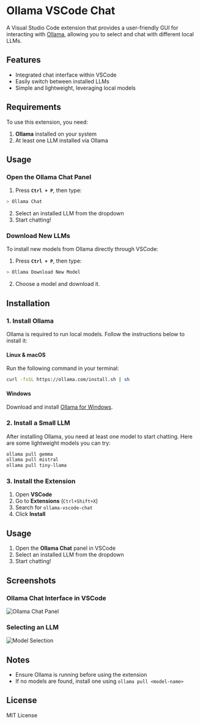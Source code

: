 # Ollama VSCode Chat

A Visual Studio Code extension that provides a user-friendly GUI for interacting with [Ollama](https://ollama.com), allowing you to select and chat with different local LLMs.

## Features

- Integrated chat interface within VSCode
- Easily switch between installed LLMs
- Simple and lightweight, leveraging local models

## Requirements

To use this extension, you need:

1. **Ollama** installed on your system  
2. At least one LLM installed via Ollama  

## **Usage**  

### **Open the Ollama Chat Panel**  
1. Press **`Ctrl + P`**, then type:  

```sh
> Ollama Chat
```

2. Select an installed LLM from the dropdown  
3. Start chatting!  

### **Download New LLMs**  
To install new models from Ollama directly through VSCode:  
1. Press **`Ctrl + P`**, then type:  

```sh
> Ollama Download New Model
```
2. Choose a model and download it. 

## Installation

### 1. Install Ollama

Ollama is required to run local models. Follow the instructions below to install it:

#### **Linux & macOS**
Run the following command in your terminal:

```sh
curl -fsSL https://ollama.com/install.sh | sh
```

#### **Windows**
Download and install [Ollama for Windows](https://ollama.com/download).

### 2. Install a Small LLM

After installing Ollama, you need at least one model to start chatting. Here are some lightweight models you can try:

```sh
ollama pull gemma
ollama pull mistral
ollama pull tiny-llama
```

### 3. Install the Extension

1. Open **VSCode**  
2. Go to **Extensions** (`Ctrl+Shift+X`)  
3. Search for `ollama-vscode-chat`  
4. Click **Install**  

## Usage

1. Open the **Ollama Chat** panel in VSCode  
2. Select an installed LLM from the dropdown  
3. Start chatting!  

## Screenshots

### Ollama Chat Interface in VSCode
![Ollama Chat Panel](https://i.ibb.co/cXDNzhz3/chat-panel.png)

### Selecting an LLM
![Model Selection](https://i.ibb.co/1GfqXJJN/model-selection.png)

## Notes

- Ensure Ollama is running before using the extension  
- If no models are found, install one using `ollama pull <model-name>`  

## License

MIT License

